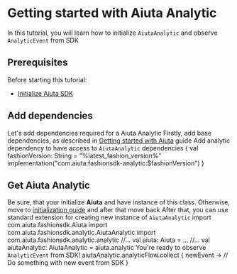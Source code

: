 # Getting started with Aiuta Analytic

In this tutorial, you will learn how to initialize `AiutaAnalytic` and observe `AnalyticEvent` from SDK


## Prerequisites

Before starting this tutorial:
- [Initialize Aiuta SDK](Getting-started-with-Fashion.md)


## Add dependencies

Let's add dependencies required for a Aiuta Analytic
<procedure collapsible="false">
    <step>Firstly, add base dependencies, as described in
    <a href="Getting-started-with-Fashion.md" anchor="add-dependencies">Getting started with Aiuta</a>
    guide
    </step>
    <step>Add analytic dependency to have access to <code>AiutaAnalytic</code>
        <code-block lang="kotlin">
            dependencies {
                val fashionVersion: String = "%latest_fashion_version%"
                implementation("com.aiuta:fashionsdk-analytic:$fashionVersion")
            }
        </code-block>
    </step>
</procedure>


## Get Aiuta Analytic
<procedure collapsible="false">
    <step>Be sure, that your initialize <b>Aiuta</b> and have instance of
    this class. Otherwise, move to <a href="Getting-started-with-Fashion.md" anchor="initialize-aiuta">initialization guide</a>
    and after that move back</step>
    <step>After that, you can use standard extension for creating new instance of <code>AiutaAnalytic</code>
        <code-block lang="kotlin">
            import com.aiuta.fashionsdk.Aiuta
            import com.aiuta.fashionsdk.analytic.AiutaAnalytic
            import com.aiuta.fashionsdk.analytic.analytic
            //...
            val aiuta: Aiuta = ...
            //...
            val aiutaAnalytic: AiutaAnalytic = aiuta.analytic
        </code-block>
    </step>
    <step>You're ready to observe <code>AnalyticEvent</code> from SDK!
        <code-block lang="kotlin">
            aiutaAnalytic.analyticFlow.collect { newEvent ->
                // Do something with new event from SDK
            }
        </code-block>
    </step>
</procedure>
